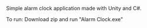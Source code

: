 Simple alarm clock application made with Unity and C#.

To run:
Download zip and run "Alarm Clock.exe"
